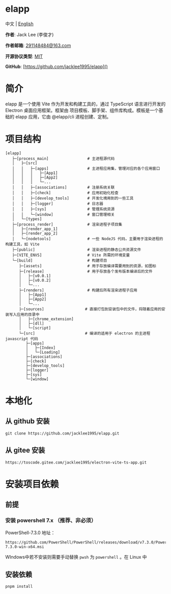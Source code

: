 # elapp

中文 | [English](/readme.md "英文文档")

**作者**: Jack Lee (李俊才)

**作者邮箱**: [291148484@163.com](mailto:291148484@163.com)

**开源协议类型**: [MIT](https://github.com/jacklee1995/electron-vite-ts-app/blob/master/LICENSE)

**GitHub**:  [https://github.com/jacklee1995/elapp]()

# 简介

elapp 是一个使用 Vite  作为开发和构建工具的，通过 TypeScript 语言进行开发的 Electron 桌面应用框架。框架由 项目模板、脚手架、组件库构成。模板是一个基础的 elapp 应用，它由 @elapp/cli 进程创建、定制。

# 项目结构

```tree
[elapp]
   ├─[process_main]                 # 主进程源代码
   │   ├─[src]
   │   │   ├─[apps]                 # 主进程应用集，管理对应的各个应用窗口
   │   │   │   ├─[App1]
   │   │   │   ├─[App2]
   │   │   │   └─...
   │   │   ├─[associations]         # 注册系统关联
   │   │   ├─[check]                # 应用初始化检查
   │   │   ├─[develop_tools]        # 开发化境用到的一些工具
   │   │   ├─[logger]               # 日志器
   │   │   ├─[sys]                  # 管理系统资源
   │   │   └─[window]               # 窗口管理相关
   │   └─[types]
   ├─[process_render]               # 渲染进程子项目集
   │   ├─[render_app_1]
   │   ├─[render_app_2]
   │   └─[nodetools]                # 一些 NodeJS 代码，主要用于渲染进程的构建工具，如 Vite
   ├─[public]                       # 渲染进程的静态公共资源文件
   ├─[VITE_ENVS]                    # Vite 所需的环境变量
   └─[build]                        # 构建项目
      ├─[assets]                    # 用于存放编译需要用到的资源，如图标
      ├─[release]                   # 用于存放各个发布版本编译后的文件
      │   ├─[v0.0.1]
      │   ├─[v0.0.2]
      │   └─...
      ├─[renders]                   # 构建后所有渲染进程子应用
      │   ├─[App1]
      │   ├─[App2]
      │   └─...
      ├─[sources]                  # 直接打包到安装包中的文件，将随着应用的安装写入应用的目录中
      │   ├─[chrome_extension]
      │   ├─[dll]
      │   └─[script]
      └─[src]                      # 编译的适用于 electron 的主进程 javascript 代码
         ├─[apps]
         │   ├─[Index]
         │   └─[Loading]
         ├─[associations]
         ├─[check]
         ├─[develop_tools]
         ├─[logger]
         ├─[sys]
         └─[window]
```

# 本地化

## 从 github 安装

```
git clone https://github.com/jacklee1995/elapp.git
```

## 从 gitee 安装

```
https://toscode.gitee.com/jacklee1995/electron-vite-ts-app.git
```

# 安装项目依赖

## 前提

### 安装 powershell 7.x （推荐、非必须）

PowerShell-7.3.0 地址：

```
https://github.com/PowerShell/PowerShell/releases/download/v7.3.0/PowerShell-7.3.0-win-x64.msi
```

WIndows中若不安装则需要手动替换 `pwsh` 为 `powershell` 。在 Linux 中

## 安装依赖

```
pnpm install
```
